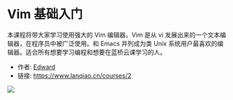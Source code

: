 # Vim 基础入门

本课程将带大家学习使用强大的 Vim 编辑器。Vim 是从 vi 发展出来的一个文本编辑器，在程序员中被广泛使用。和 Emacs 并列成为类 Unix 系统用户最喜欢的编辑器。适合所有想要学习编程和想要在蓝桥云课学习的人。

- 作者: [Edward](https://www.lanqiao.cn/users/20406/)
- 链接: https://www.lanqiao.cn/courses/2

![](https://doc.shiyanlou.com/courses/byscript-20211222-1640137054209)